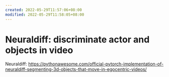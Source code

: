 ```yaml
---
created: 2022-05-29T11:57:06+08:00
modified: 2022-05-29T11:58:05+08:00
---
```


# Neuraldiff: discriminate actor and objects in video

Neuraldiff:
 https://pythonawesome.com/official-pytorch-implementation-of-neuraldiff-segmenting-3d-objects-that-move-in-egocentric-videos/
